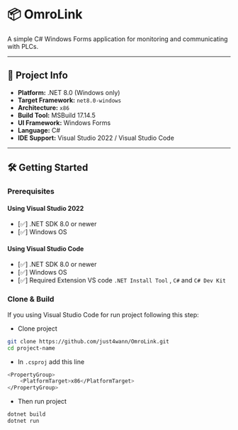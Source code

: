 # 📦 OmroLink

A simple C# Windows Forms application for monitoring and communicating with PLCs.

---

## 📑 Project Info

- **Platform:** .NET 8.0 (Windows only)
- **Target Framework:** `net8.0-windows`
- **Architecture:** `x86`
- **Build Tool:** MSBuild 17.14.5
- **UI Framework:** Windows Forms
- **Language:** C#
- **IDE Support:** Visual Studio 2022 / Visual Studio Code

---

## 🛠️ Getting Started

### Prerequisites

#### Using Visual Studio 2022

- [✅] .NET SDK 8.0 or newer
- [✅] Windows OS

#### Using Visual Studio Code
- [✅] .NET SDK 8.0 or newer
- [✅] Windows OS
- [✅] Required Extension VS code `.NET Install Tool` , `C#` and `C# Dev Kit`


### Clone & Build

If you using Visual Studio Code for run project following this step:

- Clone project
```bash
git clone https://github.com/just4wann/OmroLink.git
cd project-name
```

- In `.csproj` add this line
```bash
<PropertyGroup>
    <PlatformTarget>x86</PlatformTarget>
</PropertyGroup>
```
- Then run project
```bash
dotnet build
dotnet run
```